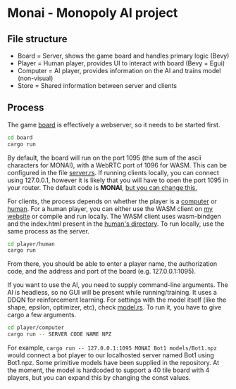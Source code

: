 # Monai - Monopoly AI project

## File structure
- Board = Server, shows the game board and handles primary logic (Bevy)
- Player = Human player, provides UI to interact with board (Bevy + Egui)
- Computer = AI player, provides information on the AI and trains model (non-visual)
- Store = Shared information between server and clients

## Process
The game [board](board) is effectively a webserver, so it needs to be started first.
```sh
cd board
cargo run
```
By default, the board will run on the port 1095 (the sum of the ascii characters for MONAI), with a WebRTC port of 1096 for WASM. This can be configured in the file [server.rs](board/src/server.rs#L12). If running clients locally, you can connect using 127.0.0.1, however it is likely that you will have to open the port 1095 in your router. The default code is **MONAI**, [but you can change this.](board/src/server.rs#L22)

For clients, the process depends on whether the player is a [computer](player/computer) or [human](player/human). For a human player, you can either use the WASM client on [my website](https://binarysky.ai/monai-player) or compile and run locally. The WASM client uses wasm-bindgen and the index.html present in the [human's directory](player/human/src/index.html). To run locally, use the same process as the server.
```sh
cd player/human
cargo run
```
From there, you should be able to enter a player name, the authorization code, and the address and port of the board (e.g. 127.0.0.1:1095).

If you want to use the AI, you need to supply command-line arguments. The AI is headless, so no GUI will be present while running/training. It uses a DDQN for reinforcement learning. For settings with the model itself (like the shape, epsilon, optimizer, etc), check [model.rs](player/computer/src/model.rs). To run it, you have to give cargo a few arguments.
```sh
cd player/computer
cargo run -- SERVER CODE NAME NPZ
```
For example, `cargo run -- 127.0.0.1:1095 MONAI Bot1 models/Bot1.npz` would connect a bot player to our localhosted server named Bot1 using Bot1.npz. Some primitive models have been supplied in the repository. At the moment, the model is hardcoded to support a 40 tile board with 4 players, but you can expand this by changing the const values.
